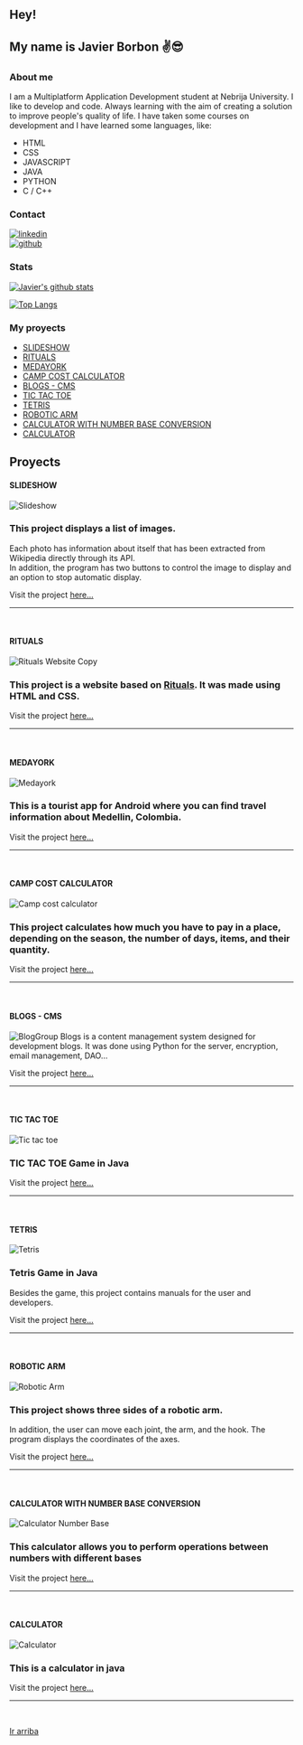 ## <b>Hey!</b>
## My name is Javier Borbon ✌️😎

### <strong>About me</strong> 

I am a Multiplatform Application Development student at Nebrija University.
I like to develop and code. Always learning with the aim of creating a solution to improve people's quality of life. I have taken some courses on development and I have learned some languages, like:

* HTML
* CSS
* JAVASCRIPT
* JAVA 
* PYTHON
* C / C++


### **Contact**

[<img alt='linkedin' src="https://img.shields.io/badge/LinkedIn-0077B5?style=for-the-badge&logo=linkedin&logoColor=white"/>][linkedin]<br>
[<img alt='github' src="https://img.shields.io/badge/GitHub-100000?style=for-the-badge&logo=github&logoColor=white"/>][github]

[linkedin]:https://www.linkedin.com/in/jsborbon/
[github]:https://github.com/jsborbon

### **Stats**

[![Javier's github stats](https://github-readme-stats.vercel.app/api?username=jsborbon&show_icons=true&&theme=tokyonight&hide=stars)](https://github.com/anuraghazra/github-readme-stats)

[![Top Langs](https://github-readme-stats.vercel.app/api/top-langs/?username=Jsborbon&langs_count=8&hide=Hack,Shell&layout=compact&theme=tokyonight)](https://github.com/anuraghazra/github-readme-stats)



### <strong>My proyects</strong>


- [SLIDESHOW](#slideshow)
- [RITUALS](#rituals)
- [MEDAYORK](#medayork)
- [CAMP COST CALCULATOR](#camp-cost-calculator)
- [BLOGS - CMS](#blogs---CMS)
- [TIC TAC TOE](#tic-tac-toe)
- [TETRIS](#tetris)
- [ROBOTIC ARM](#robotic-arm)
- [CALCULATOR WITH NUMBER BASE CONVERSION](#calculator-with-number-base-conversion)
- [CALCULATOR](#calculator)



## **Proyects**

#### **SLIDESHOW**
<img src="images/Slideshow.png" title="Slideshow" alt="Slideshow">
<h3>This project displays a list of images.</h3>
<p>Each photo has information about itself that has been extracted from Wikipedia directly through its API.<br>In addition, the program has two buttons to control the image to display and an option to stop automatic display. </p>

Visit the project <a href="https://github.com/jsborbon/Visor-Imagenes">here...</a>
<hr><br>

#### **RITUALS**
<img src="images/Rituals.png" title="Rituals" alt="Rituals Website Copy">
<h3>
This project is a website based on <a href="https://www.rituals.com/">Rituals</a>. It was made using HTML and CSS. 
</h3>

Visit the project <a href="https://github.com/jsborbon/Rituals">here...</a>
<hr><br>

#### **MEDAYORK**
<img src="images/Medayork.png" title="Medayork" alt="Medayork">
<h3>This is a tourist app for Android where you can find travel information about Medellin, Colombia.</h3>

Visit the project <a href="https://github.com/MedaYork/MedaYork">here...</a>
<hr><br>

#### **CAMP COST CALCULATOR**
<img src="images/CostCalculator.png" title="CostCalculator" alt="Camp cost calculator">
<h3>This project calculates how much you have to pay in a place, depending on the season, the number of days, items, and their quantity.</h3>

Visit the project <a href="https://github.com/jsborbon/Camping-Presupuesto">here...</a>
<hr><br>

#### **BLOGS - CMS**
<img src="images/Blog.png" title="Blog" alt="Blog">Group Blogs is a content management system designed for development blogs. It was done using Python for the server, encryption, email management, DAO...</h3>

Visit the project <a href="https://github.com/VelasquezDaniel/Grupo-A---Gestion-blogs-">here...</a>
<hr><br>

#### **TIC TAC TOE**
<img src="images/Tic tac toe.png" title="Tic tac toe" alt="Tic tac toe">
<h3>TIC TAC TOE Game in Java</h3>

Visit the project <a href="https://github.com/jsborbon/Triqui">here...</a>
<hr><br>

#### **TETRIS**
<img src="images/Tetris.png" title="Tetris" alt="Tetris">
<h3>Tetris Game in Java</h3> 
<p>Besides the game, this project contains manuals for the user and developers.</p>

Visit the project <a href="https://github.com/jsborbon/Tetris">here...</a>
<hr><br>

#### **ROBOTIC ARM**
<img src="images/Robotic Arm.png" title="Robotic Arm" alt="Robotic Arm">
<h3>This project shows three sides of a robotic arm.</h3>
<p>In addition, the user can move each joint, the arm, and the hook. The program displays the coordinates of the axes.</p>

Visit the project <a href="https://github.com/jsborbon/Simulacion-Brazo-Robotico">here...</a>
<hr><br>

#### **CALCULATOR WITH NUMBER BASE CONVERSION**
<img src="images/CalculatorNumberBase.png" title="Calculator Number Base" alt="Calculator Number Base">
<h3>This calculator allows you to perform operations between numbers with different bases</h3>
Visit the project <a href="https://github.com/jsborbon/Calculadora-diferentes-bases">here...</a>
<hr><br>

#### **CALCULATOR**
<img src="images/Calculator.png" title="Calculator" alt="Calculator">
<h3>This is a calculator in java</h3>

Visit the project <a href="https://github.com/jsborbon/Calculadora">here...</a>
<hr><br>

[Ir arriba](#)